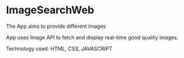 # ImageSearchWeb

The App aims to provide different Images

App uses Image API to fetch and display real-time good quality images.

Technology used: HTML, CSS, JAVASCRIPT

